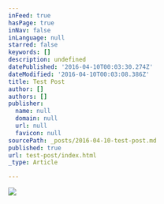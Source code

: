 ```yaml
---
inFeed: true
hasPage: true
inNav: false
inLanguage: null
starred: false
keywords: []
description: undefined
datePublished: '2016-04-10T00:03:30.274Z'
dateModified: '2016-04-10T00:03:08.386Z'
title: Test Post
author: []
authors: []
publisher:
  name: null
  domain: null
  url: null
  favicon: null
sourcePath: _posts/2016-04-10-test-post.md
published: true
url: test-post/index.html
_type: Article

---
```

![](https://the-grid-user-content.s3-us-west-2.amazonaws.com/a8edfe8f-56d0-4c25-9655-ba26d4bd733a.jpg)